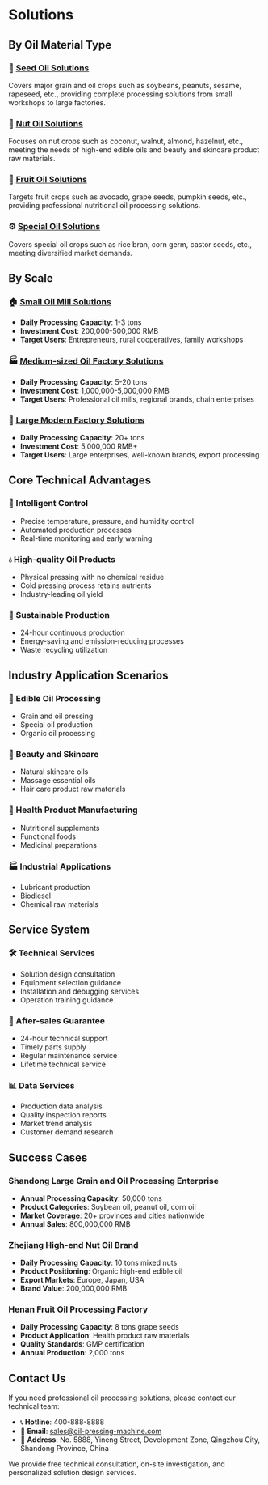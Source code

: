 # Solutions

## By Oil Material Type

### 🌾 [Seed Oil Solutions](./seed-oils)
Covers major grain and oil crops such as soybeans, peanuts, sesame, rapeseed, etc., providing complete processing solutions from small workshops to large factories.

### 🥜 [Nut Oil Solutions](./nuts)
Focuses on nut crops such as coconut, walnut, almond, hazelnut, etc., meeting the needs of high-end edible oils and beauty and skincare product raw materials.

### 🥑 [Fruit Oil Solutions](./fruits)
Targets fruit crops such as avocado, grape seeds, pumpkin seeds, etc., providing professional nutritional oil processing solutions.

### ⚙️ [Special Oil Solutions](./special-oils)
Covers special oil crops such as rice bran, corn germ, castor seeds, etc., meeting diversified market demands.

## By Scale

### 🏠 [Small Oil Mill Solutions](./small-workshop)
- **Daily Processing Capacity**: 1-3 tons
- **Investment Cost**: 200,000-500,000 RMB
- **Target Users**: Entrepreneurs, rural cooperatives, family workshops

### 🏭 [Medium-sized Oil Factory Solutions](./medium-factory)
- **Daily Processing Capacity**: 5-20 tons
- **Investment Cost**: 1,000,000-5,000,000 RMB
- **Target Users**: Professional oil mills, regional brands, chain enterprises

### 🏢 [Large Modern Factory Solutions](./large-industrial)
- **Daily Processing Capacity**: 20+ tons
- **Investment Cost**: 5,000,000 RMB+
- **Target Users**: Large enterprises, well-known brands, export processing

## Core Technical Advantages

### 🎯 Intelligent Control
- Precise temperature, pressure, and humidity control
- Automated production processes
- Real-time monitoring and early warning

### 💧 High-quality Oil Products
- Physical pressing with no chemical residue
- Cold pressing process retains nutrients
- Industry-leading oil yield

### 🔄 Sustainable Production
- 24-hour continuous production
- Energy-saving and emission-reducing processes
- Waste recycling utilization

## Industry Application Scenarios

### 🍳 Edible Oil Processing
- Grain and oil pressing
- Special oil production
- Organic oil processing

### 💄 Beauty and Skincare
- Natural skincare oils
- Massage essential oils
- Hair care product raw materials

### 💊 Health Product Manufacturing
- Nutritional supplements
- Functional foods
- Medicinal preparations

### 🏭 Industrial Applications
- Lubricant production
- Biodiesel
- Chemical raw materials

## Service System

### 🛠️ Technical Services
- Solution design consultation
- Equipment selection guidance
- Installation and debugging services
- Operation training guidance

### 🔧 After-sales Guarantee
- 24-hour technical support
- Timely parts supply
- Regular maintenance service
- Lifetime technical service

### 📊 Data Services
- Production data analysis
- Quality inspection reports
- Market trend analysis
- Customer demand research

## Success Cases

### Shandong Large Grain and Oil Processing Enterprise
- **Annual Processing Capacity**: 50,000 tons
- **Product Categories**: Soybean oil, peanut oil, corn oil
- **Market Coverage**: 20+ provinces and cities nationwide
- **Annual Sales**: 800,000,000 RMB

### Zhejiang High-end Nut Oil Brand
- **Daily Processing Capacity**: 10 tons mixed nuts
- **Product Positioning**: Organic high-end edible oil
- **Export Markets**: Europe, Japan, USA
- **Brand Value**: 200,000,000 RMB

### Henan Fruit Oil Processing Factory
- **Daily Processing Capacity**: 8 tons grape seeds
- **Product Application**: Health product raw materials
- **Quality Standards**: GMP certification
- **Annual Production**: 2,000 tons

## Contact Us

If you need professional oil processing solutions, please contact our technical team:

- 📞 **Hotline**: 400-888-8888
- 📧 **Email**: sales@oil-pressing-machine.com
- 📍 **Address**: No. 5888, Yineng Street, Development Zone, Qingzhou City, Shandong Province, China

We provide free technical consultation, on-site investigation, and personalized solution design services.
